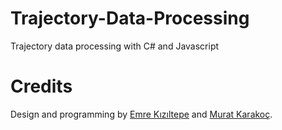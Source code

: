 # Trajectory-Data-Processing

Trajectory data processing with C# and Javascript

# Credits

Design and programming by [Emre Kızıltepe](https://github.com/emrekiziltepe) and [Murat Karakoç](https://github.com/murat199).
